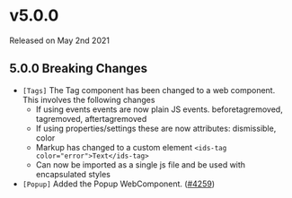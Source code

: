 # v5.0.0

Released on May 2nd 2021

## 5.0.0 Breaking Changes

- `[Tags]` The Tag component has been changed to a web component. This involves the following changes
    - If using events events are now plain JS events. beforetagremoved, tagremoved, aftertagremoved
    - If using properties/settings these are now attributes: dismissible, color
    - Markup has changed to a custom element `<ids-tag color="error">Text</ids-tag>`
    - Can now be imported as a single js file and be used with encapsulated styles
- `[Popup]` Added the Popup WebComponent. ([#4259](https://github.com/infor-design/enterprise/issues/4259))
